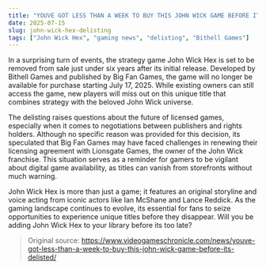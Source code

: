 ```yaml
---
title: "YOUVE GOT LESS THAN A WEEK TO BUY THIS JOHN WICK GAME BEFORE ITS DELISTED"
date: 2025-07-15
slug: john-wick-hex-delisting
tags: ["John Wick Hex", "gaming news", "delisting", "Bithell Games"]
---
```


In a surprising turn of events, the strategy game John Wick Hex is set to be removed from sale just under six years after its initial release. Developed by Bithell Games and published by Big Fan Games, the game will no longer be available for purchase starting July 17, 2025. While existing owners can still access the game, new players will miss out on this unique title that combines strategy with the beloved John Wick universe.

The delisting raises questions about the future of licensed games, especially when it comes to negotiations between publishers and rights holders. Although no specific reason was provided for this decision, its speculated that Big Fan Games may have faced challenges in renewing their licensing agreement with Lionsgate Games, the owner of the John Wick franchise. This situation serves as a reminder for gamers to be vigilant about digital game availability, as titles can vanish from storefronts without much warning.

John Wick Hex is more than just a game; it features an original storyline and voice acting from iconic actors like Ian McShane and Lance Reddick. As the gaming landscape continues to evolve, its essential for fans to seize opportunities to experience unique titles before they disappear. Will you be adding John Wick Hex to your library before its too late?
> Original source: https://www.videogameschronicle.com/news/youve-got-less-than-a-week-to-buy-this-john-wick-game-before-its-delisted/
